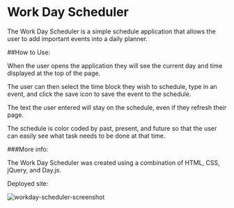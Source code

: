 # Work Day Scheduler

The Work Day Scheduler is a simple schedule application that allows the user to add important events into a daily planner.

##How to Use:

When the user opens the application they will see the current day and time displayed at the top of the page. <br/>

The user can then select the time block they wish to schedule, type in an event, and click the save icon to save the event to the schedule.<br/>

The text the user entered will stay on the schedule, even if they refresh their page.<br/>

The schedule is color coded by past, present, and future so that the user can easily see what task needs to be done at that time.<br/>

###More info:

The Work Day Scheduler was created using a combination of HTML, CSS, jQuery, and Day.js.<br/>

Deployed site: <br/>

![workday-scheduler-screenshot](https://user-images.githubusercontent.com/116748007/211209282-fb428c8f-b13c-4d3b-b99d-8ed047cb8bb0.png)



